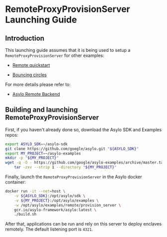 # RemoteProxyProvisionServer Launching Guide

## Introduction

This launching guide assumes that it is being used to setup a
`RemoteProxyProvisionServer` for other examples:

*   [Remote quickstart](https://asylo.dev/docs/guides/remote_quickstart.html)

*   [Bouncing circles](https://asylo.dev/docs/guides/bouncing_circles.html)

For more details please refer to:

*   [Asylo Remote Backend](https://asylo.dev/docs/concepts/remote-backend.html)

## Building and launching RemoteProxyProvisionServer

First, if you haven't already done so, download the Asylo SDK and Examples
repos:

```bash
export ASYLO_SDK=~/asylo-sdk
git clone https://github.com/google/asylo.git "${ASYLO_SDK}"
export MY_PROJECT=~/asylo-examples
mkdir -p "${MY_PROJECT}"
wget -q -O - https://github.com/google/asylo-examples/archive/master.tar.gz | \
    tar -zxv --strip 1 --directory "${MY_PROJECT}"
```

Finally, launch the `RemoteProxyProvisionServer` in the Asylo docker container:

```bash
docker run -it --net=host \
    -v ${ASYLO_SDK}:/opt/asylo/sdk \
    -v ${MY_PROJECT}:/opt/asylo/examples \
    -w /opt/asylo/examples/remote/provision_server \
    gcr.io/asylo-framework/asylo:latest \
    ./build.sh
```

After that, applications can be run and rely on this server to deploy enclaves
remotely. The default listening port is `4321`.
